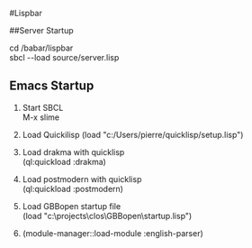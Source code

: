 #Lispbar

##Server Startup

cd /babar/lispbar  
sbcl --load source/server.lisp  

## Emacs Startup

1. Start SBCL  
   M-x slime  

 2. Load Quickilisp
    (load "c:/Users/pierre/quicklisp/setup.lisp")  

 3. Load drakma with quicklisp  
    (ql:quickload :drakma)  

4. Load postmodern with quicklisp  
   (ql:quickload :postmodern)  

5. Load GBBopen startup file  
   (load "c:\\projects\\clos\\GBBopen\\startup.lisp")  

6. (module-manager::load-module :english-parser)  
